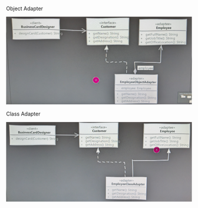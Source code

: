 
Object Adapter

![Alt text](example1/objectadapter.png)

Class Adapter

![Alt text](example1/classadapter.png)

